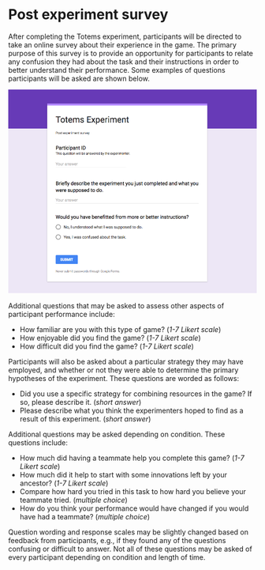 # Post experiment survey

After completing the Totems experiment, participants will be directed to take an online survey about their experience in the game. The primary purpose of this survey is to provide an opportunity for participants to relate any confusion they had about the task and their instructions in order to better understand their performance. Some examples of questions participants will be asked are shown below.

![A post experiment survey designed to assess the extent to which participants were able to complete the experiment as instructed.](screenshots/post-experiment-survey.png)

Additional questions that may be asked to assess other aspects of participant performance include:

- How familiar are you with this type of game? (_1-7 Likert scale_)
- How enjoyable did you find the game? (_1-7 Likert scale_)
- How difficult did you find the game? (_1-7 Likert scale_)

Participants will also be asked about a particular strategy they may have employed, and whether or not they were able to determine the primary hypotheses of the experiment. These questions are worded as follows:

- Did you use a specific strategy for combining resources in the game? If so, please describe it. (_short answer_)
- Please describe what you think the experimenters hoped to find as a result of this experiment. (_short answer_)

Additional questions may be asked depending on condition. These questions include:

- How much did having a teammate help you complete this game? (_1-7 Likert scale_)
- How much did it help to start with some innovations left by your ancestor? (_1-7 Likert scale_)
- Compare how hard you tried in this task to how hard you believe your teammate tried. (_multiple choice_)
- How do you think your performance would have changed if you would have had a teammate? (_multiple choice_)

Question wording and response scales may be slightly changed based on feedback from participants, e.g., if they found any of the questions confusing or difficult to answer. Not all of these questions may be asked of every participant depending on condition and length of time.
